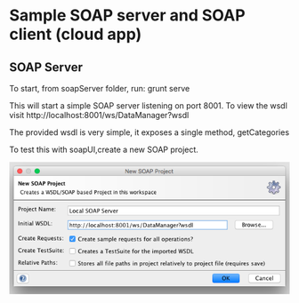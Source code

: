 # Sample SOAP server and SOAP client (cloud app)

## SOAP Server

To start, from soapServer folder, run: grunt serve

This will start a simple SOAP server listening on port 8001.
To view the wsdl visit http://localhost:8001/ws/DataManager?wsdl

The provided wsdl is very simple, it exposes a single method, getCategories

To test this with soapUI,create a new SOAP project.

![alt text](./soapServer/screenshots/newProject.png "New project creation")